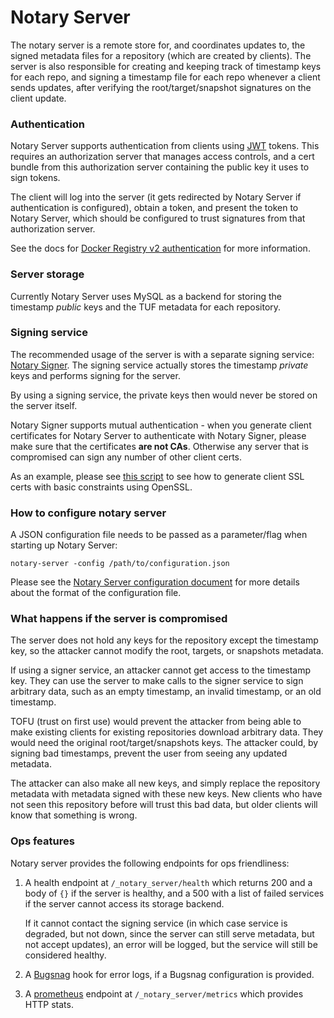 <!--[metadata]>
+++
title = "Notary Server"
description = "Description of the Notary Server"
keywords = ["docker, notary, notary-server"]
[menu.main]
parent="mn_notary"
+++
<![end-metadata]-->

# Notary Server

The notary server is a remote store for, and coordinates updates to, the signed
metadata files for a repository (which are created by clients).  The server is
also responsible for creating and keeping track of timestamp keys for each repo,
and signing a timestamp file for each repo whenever a client sends updates,
after verifying the root/target/snapshot signatures on the client update.

### Authentication

Notary Server supports authentication from clients using [JWT](http://jwt.io/)
tokens.  This requires an authorization server that manages access controls,
and a cert bundle from this authorization server containing the public key it
uses to sign tokens.

The client will log into the server (it gets redirected by Notary Server if
authentication is configured), obtain a token, and present the token to Notary
Server, which should be configured to trust signatures from that authorization
server.

See the docs for [Docker Registry v2 authentication](
https://github.com/docker/distribution/blob/master/docs/spec/auth/token.md)
for more information.

### Server storage

Currently Notary Server uses MySQL as a backend for storing the timestamp
*public* keys and the TUF metadata for each repository.

### Signing service

The recommended usage of the server is with a separate signing service:
[Notary Signer](notary-signer.md).  The signing service actually
stores the timestamp *private* keys and performs signing for the server.

By using a signing service, the private keys then would never be stored on the
server itself.

Notary Signer supports mutual authentication - when you generate client
certificates for Notary Server to authenticate with Notary Signer, please make
sure that the certificates **are not CAs**.  Otherwise any server that is
compromised can sign any number of other client certs.

As an example, please see [this script](opensslGenCert.sh) to see how to
generate client SSL certs with basic constraints using OpenSSL.

### How to configure notary server

A JSON configuration file needs to be passed as a parameter/flag when starting
up Notary Server:

```
notary-server -config /path/to/configuration.json
```

Please see the [Notary Server configuration document](notary-server-config.md)
for more details about the format of the configuration file.

### What happens if the server is compromised

The server does not hold any keys for the repository except the timestamp key,
so the attacker cannot modify the root, targets, or snapshots metadata.

If using a signer service, an attacker cannot get access to the timestamp key.
They can use the server to make calls to the signer service to sign arbitrary
data, such as an empty timestamp, an invalid timestamp, or an old timestamp.

TOFU (trust on first use) would prevent the attacker from being able to make
existing clients for existing repositories download arbitrary data.  They would
need the original root/target/snapshots keys.  The attacker could, by signing
bad timestamps, prevent the user from seeing any updated metadata.

The attacker can also make all new keys, and simply replace the repository
metadata with metadata signed with these new keys.  New clients who have not
seen this repository before will trust this bad data, but older clients will
know that something is wrong.

### Ops features

Notary server provides the following endpoints for ops friendliness:

1. A health endpoint at `/_notary_server/health` which returns 200 and a
	body of `{}` if the server is healthy, and a 500 with a list of
	failed services if the server cannot access its storage backend.

	If it cannot contact the signing service (in which case service is degraded,
	but not down, since the server can still serve metadata, but not accept
	updates), an error will be logged, but the service will still be considered
	healthy.

1. A [Bugsnag](https://bugsnag.com) hook for error logs, if a Bugsnag
	configuration is provided.

1. A [prometheus](http://prometheus.io/) endpoint at `/_notary_server/metrics`
	which provides HTTP stats.

